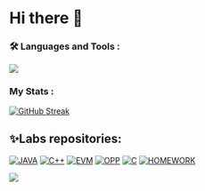 <h1>Hi there 👋</h1>

<!--
**YanichChe/YanichChe** is a ✨ _special_ ✨ repository because its `README.md` (this file) appears on your GitHub profile.

Here are some ideas to get you started:

- 🔭 I’m currently working on ...
- 🌱 I’m currently learning ...
- 👯 I’m looking to collaborate on ...
- 🤔 I’m looking for help with ...
- 💬 Ask me about ...
- 📫 How to reach me: ...
- 😄 Pronouns: ...
- ⚡ Fun fact: ...
-->
### :hammer_and_wrench: Languages and Tools :

 <p>
  <a href="https://skillicons.dev">
    <img src="https://skillicons.dev/icons?i=git,c,java,cpp,github,linux,idea" />
  </a>
</p>

### My Stats :

[![GitHub Streak](https://github-readme-streak-stats.herokuapp.com/?user=YanichChe&theme=dark&background=000000)](https://git.io/streak-stats)


## ✨Labs repositories:

[![JAVA](https://github-readme-stats.vercel.app/api/pin/?username=YanichChe&repo=NSU_labs_java&theme=gotham&cache_seconds=2000)](https://github.com/YanichChe/NSU_labs_java)
[![C++](https://github-readme-stats.vercel.app/api/pin/?username=YanichChe&repo=NSU_labs_CXX&theme=gotham&cache_seconds=2000)](https://github.com/YanichChe/NSU_labs_CXX)
[![EVM](https://github-readme-stats.vercel.app/api/pin/?username=YanichChe&repo=EVM&theme=gotham&cache_seconds=2000)](https://https://github.com/YanichChe/EVM)
[![OPP](https://github-readme-stats.vercel.app/api/pin/?username=YanichChe&repo=OPP&theme=gotham&cache_seconds=2000)](https://https://github.com/YanichChe/OPP)
[![C](https://github-readme-stats.vercel.app/api/pin/?username=YanichChe&repo=NSU_labs_C&theme=gotham&cache_seconds=2000)](https://github.com/YanichChe/NSU_labs_C)
[![HOMEWORK](https://github-readme-stats.vercel.app/api/pin/?username=YanichChe&repo=Homework&theme=gotham&cache_seconds=2000)](https://github.com/YanichChe/Homework)

![](https://komarev.com/ghpvc/?username=YanichChe)
